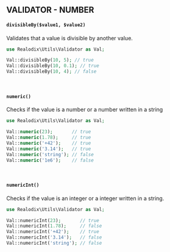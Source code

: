 VALIDATOR - NUMBER
---

#### `divisibleBy($value1, $value2)`

Validates that a value is divisible by another value.

```php
use Realodix\Utils\Validator as Val;

Val::divisibleBy(10, 5); // true
Val::divisibleBy(10, 0.1); // true
Val::divisibleBy(10, 4); // false
```

<br>

#### `numeric()`

Checks if the value is a number or a number written in a string

```php
use Realodix\Utils\Validator as Val;

Val::numeric(23);       // true
Val::numeric(1.78);     // true
Val::numeric('+42');    // true
Val::numeric('3.14');   // true
Val::numeric('string'); // false
Val::numeric('1e6');    // false
```

<br>

#### `numericInt()`

Checks if the value is an integer or a integer written in a string.

```php
use Realodix\Utils\Validator as Val;

Val::numericInt(23);       // true
Val::numericInt(1.78);     // false
Val::numericInt('+42');    // true
Val::numericInt('3.14');   // false
Val::numericInt('string'); // false
```
